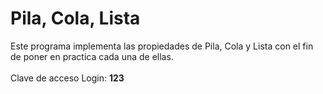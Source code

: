 # Pila, Cola, Lista

Este programa implementa las propiedades de Pila, Cola y Lista con el fin de poner en practica cada una de ellas. 
<br>
<br>
Clave de acceso Login: **123**
